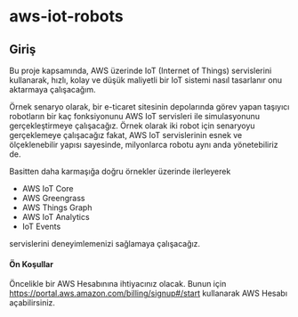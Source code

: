 # aws-iot-robots

## Giriş

Bu proje kapsamında, AWS üzerinde IoT (Internet of Things) servislerini kullanarak, hızlı, kolay ve düşük maliyetli bir IoT sistemi nasıl tasarlanır onu aktarmaya çalışacağım.

Örnek senaryo olarak, bir e-ticaret sitesinin depolarında görev yapan taşıyıcı robotların bir kaç fonksiyonunu AWS IoT servisleri ile simulasyonunu gerçekleştirmeye çalışacağız. Örnek olarak iki robot için senaryoyu gerçeklemeye çalışacağız fakat, AWS IoT servislerinin esnek ve ölçeklenebilir yapısı sayesinde, milyonlarca robotu aynı anda yönetebiliriz de. 

Basitten daha karmaşığa doğru örnekler üzerinde ilerleyerek 

- AWS IoT Core
- AWS Greengrass
- AWS Things Graph
- AWS IoT Analytics
- IoT Events

servislerini deneyimlemenizi sağlamaya çalışacağız.


#### Ön Koşullar

Öncelikle bir AWS Hesabınına ihtiyacınız olacak. Bunun için https://portal.aws.amazon.com/billing/signup#/start kullanarak AWS Hesabı açabilirsiniz.


